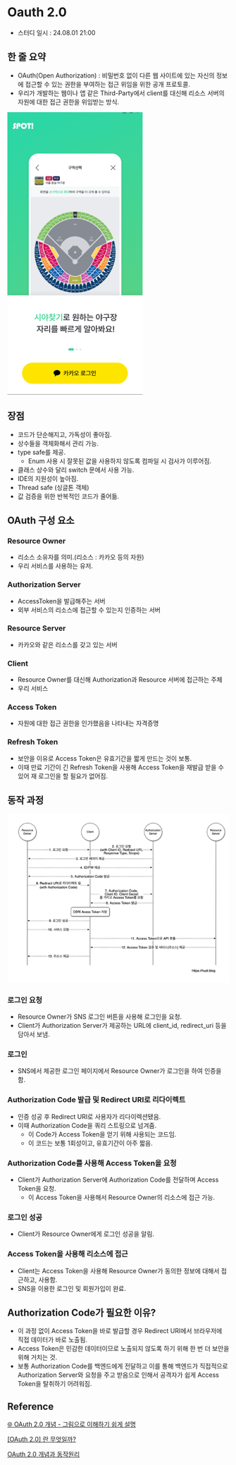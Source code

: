 # Oauth 2.0
 - 스터디 일시 : 24.08.01 21:00


## 한 줄 요약
 - OAuth(Open Authorization) : 비밀번호 없이 다른 웹 사이트에 있는 자신의 정보에 접근할 수 있는 권한을 부여하는 접근 위임을 위한 공개 프로토콜.
 - 우리가 개발하는 웹이나 앱 같은 Third-Party에서 client를 대신해 리소스 서버의 자원에 대한 접근 권한을 위임받는 방식.

![spot kakao login](./img/spot%20kakao%20login.png)

## 장점
 - 코드가 단순해지고, 가독성이 좋아짐.
 - 상수들을 객체화해서 관리 가능.
 - type safe를 제공.
   - Enum 사용 시 잘못된 값을 사용하지 않도록 컴파일 시 검사가 이루어짐.
 - 클래스 상수와 달리 switch 문에서 사용 가능.
 - IDE의 지원성이 높아짐.
- Thread safe (싱글톤 객체)
- 값 검증을 위한 반복적인 코드가 줄어듦.

## OAuth 구성 요소
### Resource Owner
 - 리소스 소유자를 의미.(리소스 : 카카오 등의 자원)
 - 우리 서비스를 사용하는 유저.

### Authorization Server
 - AccessToken을 발급해주는 서버
 - 외부 서비스의 리소스에 접근할 수 있는지 인증하는 서버

### Resource Server
 - 카카오와 같은 리소스를 갖고 있는 서버

### Client
 - Resource Owner를 대신해 Authorization과 Resource 서버에 접근하는 주체
 - 우리 서비스

### Access Token
 - 자원에 대한 접근 권한을 인가했음을 나타내는 자격증명

### Refresh Token
 - 보안을 이유로 Access Token은 유효기간을 짧게 만드는 것이 보통.
 - 이때 만료 기간이 긴 Refresh Token을 사용해 Access Token을 재발급 받을 수 있어 재 로그인을 할 필요가 없어짐.


## 동작 과정
![OAuth 동작 시퀀스 다이어그램.png](./img/OAuth%20동작%20시퀀스%20다이어그램.png)

### 로그인 요청
 - Resource Owner가 SNS 로그인 버튼을 사용해 로그인을 요청.
 - Client가 Authorization Server가 제공하는 URL에 client_id, redirect_uri 등을 담아서 보냄.

### 로그인
 - SNS에서 제공한 로그인 페이지에서 Resource Owner가 로그인을 하여 인증을 함.

### Authorization Code 발급 및 Redirect URI로 리다이렉트
 - 인증 성공 후 Redirect URI로 사용자가 리다이렉션됐음.
 - 이때 Authorization Code을 쿼리 스트링으로 넘겨줌.
   - 이 Code가 Access Token을 얻기 위해 사용되는 코드임.
   - 이 코드는 보통 1회성이고, 유효기간이 아주 짧음.

### Authorization Code를 사용해 Access Token을 요청
 - Client가 Authorization Server에 Authorization Code를 전달하며 Access Token을 요청.
   - 이 Access Token을 사용해서 Resource Owner의 리소스에 접근 가능.

### 로그인 성공
 - Client가 Resource Owner에게 로그인 성공을 알림.

### Access Token을 사용해 리소스에 접근
 - Client는 Access Token을 사용해 Resource Owner가 동의한 정보에 대해서 접근하고, 사용함.
 - SNS을 이용한 로그인 및 회원가입이 완료.

## Authorization Code가 필요한 이유?
 - 이 과정 없이 Access Token을 바로 발급할 경우 Redirect URI에서 브라우저에 직접 데이터가 바로 노출됨.
 - Access Token은 민감한 데이터이므로 노출되지 않도록 하기 위해 한 번 더 보안을 위해 거치는 것.
 - 보통 Authorization Code를 백엔드에게 전달하고 이를 통해 백엔드가 직접적으로 Authorization Server와 요청을 주고 받음으로 인해서 공격자가 쉽게 Access Token을 탈취하기 어려워짐.

## Reference
[🌐 OAuth 2.0 개념 - 그림으로 이해하기 쉽게 설명](https://inpa.tistory.com/entry/WEB-%F0%9F%93%9A-OAuth-20-%EA%B0%9C%EB%85%90-%F0%9F%92%AF-%EC%A0%95%EB%A6%AC)

[[OAuth 2.0] 란 무엇일까?](https://velog.io/@choidongkuen/OAuth02-%EB%9E%80-%EB%AC%B4%EC%97%87%EC%9D%BC%EA%B9%8C)

[OAuth 2.0 개념과 동작원리](https://hudi.blog/oauth-2.0/)